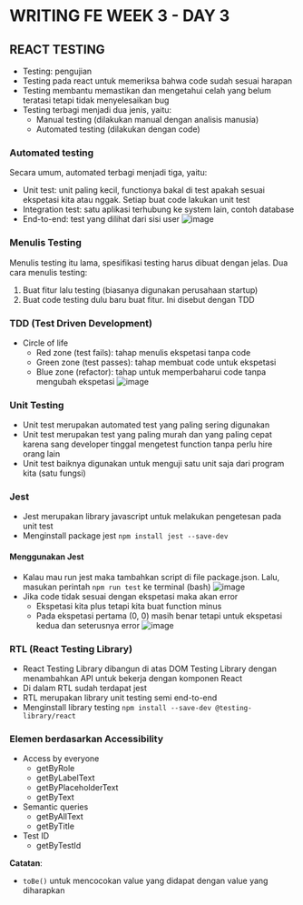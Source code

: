 # WRITING FE WEEK 3 - DAY 3
## REACT TESTING
- Testing: pengujian
- Testing pada react untuk memeriksa bahwa code sudah sesuai harapan
- Testing membantu memastikan dan mengetahui celah yang belum teratasi tetapi tidak menyelesaikan bug
- Testing terbagi menjadi dua jenis, yaitu:
  - Manual testing (dilakukan manual dengan analisis manusia)
  - Automated testing (dilakukan dengan code)

### Automated testing
Secara umum, automated terbagi menjadi tiga, yaitu:
- Unit test: unit paling kecil, functionya bakal di test apakah sesuai ekspetasi kita atau nggak. Setiap buat code lakukan unit test
- Integration test: satu aplikasi terhubung ke system lain, contoh database
-	End-to-end: test yang dilihat dari sisi user
![image](https://user-images.githubusercontent.com/85722923/201525871-cba0f54f-3a8f-4ee9-8e56-622e2b3e2ac3.png)

### Menulis Testing
Menulis testing itu lama, spesifikasi testing harus dibuat dengan jelas. Dua cara menulis testing:
1. Buat fitur lalu testing (biasanya digunakan perusahaan startup)
2. Buat code testing dulu baru buat fitur. Ini disebut dengan TDD

### TDD (Test Driven Development)
- Circle of life
  - Red zone (test fails): tahap menulis ekspetasi tanpa code
  - Green zone (test passes): tahap membuat code untuk ekspetasi
  - Blue zone (refactor): tahap untuk memperbaharui code tanpa mengubah ekspetasi
![image](https://user-images.githubusercontent.com/85722923/201525684-b05abf4f-ddad-4373-b205-2dd8a741c732.png)

### Unit Testing
- Unit test merupakan automated test yang paling sering digunakan
- Unit test merupakan test yang paling murah dan yang paling cepat karena sang developer tinggal mengetest function tanpa perlu hire orang lain
- Unit test baiknya digunakan untuk menguji satu unit saja dari program kita (satu fungsi)

### Jest
- Jest merupakan library javascript untuk melakukan pengetesan pada unit test
- Menginstall package jest `npm install jest --save-dev`

#### Menggunakan Jest
- Kalau mau run jest maka tambahkan script di file package.json. Lalu, masukan perintah `npm run test` ke terminal (bash)
![image](https://user-images.githubusercontent.com/85722923/201525424-5276d3f9-4843-4875-b42a-660747ef92b8.png)
- Jika code tidak sesuai dengan ekspetasi maka akan error
  -	Ekspetasi kita plus tetapi kita buat function minus
  - Pada ekspetasi pertama (0, 0) masih benar tetapi untuk ekspetasi kedua dan seterusnya error
![image](https://user-images.githubusercontent.com/85722923/201525497-bd03a3a2-3249-45c3-827a-6f26e97ae648.png)

### RTL (React Testing Library)
- React Testing Library dibangun di atas DOM Testing Library dengan menambahkan API untuk bekerja dengan komponen React
- Di dalam RTL sudah terdapat jest
- RTL merupakan library unit testing semi end-to-end
- Menginstall library testing `npm install --save-dev @testing-library/react`

### Elemen berdasarkan Accessibility
- Access by everyone
  - getByRole
  - getByLabelText
  - getByPlaceholderText
  - getByText
- Semantic queries
  - getByAllText
  - getByTitle
- Test ID
  - getByTestId

**Catatan**:
- `toBe()` untuk mencocokan value yang didapat dengan value yang diharapkan

